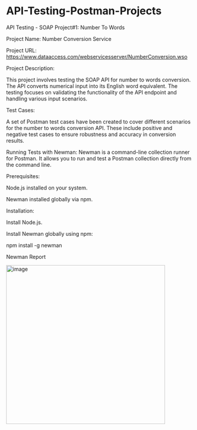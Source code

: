 # API-Testing-Postman-Projects
API Testing - SOAP Project#1: 
Number To Words

Project Name: Number Conversion Service

Project URL:
https://www.dataaccess.com/webservicesserver/NumberConversion.wso

Project Description:

This project involves testing the SOAP API for number to words conversion. The API converts numerical input into its English word equivalent. The testing focuses on validating the functionality of the API endpoint and handling various input scenarios.

Test Cases:

A set of Postman test cases have been created to cover different scenarios for the number to words conversion API. These include positive and negative test cases to ensure robustness and accuracy in conversion results.

Running Tests with Newman:
Newman is a command-line collection runner for Postman. It allows you to run and test a Postman collection directly from the command line.

Prerequisites:

Node.js installed on your system.

Newman installed globally via npm.

Installation:

Install Node.js.

Install Newman globally using npm:

npm install -g newman



Newman Report


<img width="428" alt="image" src="https://github.com/user-attachments/assets/0c042a36-3185-4793-ba42-acc90225ebea">

